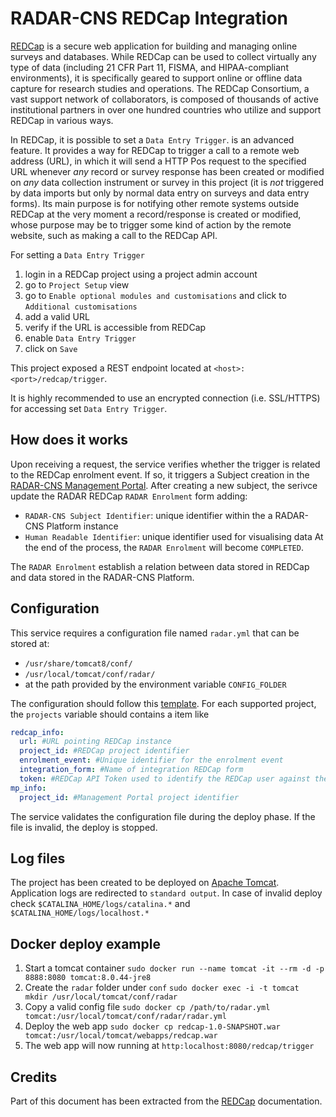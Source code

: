 # RADAR-CNS REDCap Integration

[REDCap](https://projectredcap.org/) is a secure web application for building and managing online
surveys and databases. While REDCap can be used to collect virtually any type of data
(including 21 CFR Part 11, FISMA, and HIPAA-compliant environments), it is specifically geared to
support online or offline data capture for research studies and operations. The REDCap Consortium,
a vast support network of collaborators, is composed of thousands of active institutional
partners in over one hundred countries who utilize and support REDCap in various ways.

In REDCap, it is possible to set a `Data Entry Trigger`. is an advanced feature. It provides a way
for REDCap to trigger a call to a remote web address (URL), in which it will send a HTTP Pos
request to the specified URL whenever *any* record or survey response has been created or
modified on *any* data collection instrument or survey in this project (it is *not* triggered by
data imports but only by normal data entry on surveys and data entry forms). Its main purpose is
for notifying other remote systems outside REDCap at the very moment a record/response is created
or modified, whose purpose may be to trigger some kind of action by the remote website, such as
making a call to the REDCap API.

For setting a `Data Entry Trigger`
1. login in a REDCap project using a project admin account
2. go to `Project Setup` view
3. go to `Enable optional modules and customisations` and click to `Additional customisations`
5. add a valid URL
6. verify if the URL is accessible from REDCap
7. enable `Data Entry Trigger`
8. click on `Save`

This project exposed a REST endpoint located at `<host>:<port>/redcap/trigger`.

It is highly recommended to use an encrypted connection (i.e. SSL/HTTPS) for accessing set
`Data Entry Trigger`.

## How does it works
Upon receiving a request, the service verifies whether the trigger is related to the REDCap
enrolment event. If so, it triggers a Subject creation in the
[RADAR-CNS Management Portal](https://github.com/RADAR-CNS/ManagementPortal). After creating a new
subject, the serivce update the RADAR REDCap `RADAR Enrolment` form adding:
- `RADAR-CNS Subject Identifier`: unique identifier within the a RADAR-CNS Platform instance
- `Human Readable Identifier`: unique identifier used for visualising data
At the end of the process, the `RADAR Enrolment` will become `COMPLETED`.

The `RADAR Enrolment` establish a relation between data stored in REDCap and data stored in the
RADAR-CNS Platform.

## Configuration
This service requires a configuration file named `radar.yml` that can be stored at:
- `/usr/share/tomcat8/conf/`
- `/usr/local/tomcat/conf/radar/`
- at the path provided by the environment variable `CONFIG_FOLDER`

The configuration should follow this [template](radar.yml).
For each supported project, the `projects` variable should contains a item like
```yaml
redcap_info:
  url: #URL pointing REDCap instance
  project_id: #REDCap project identifier
  enrolment_event: #Unique identifier for the enrolment event
  integration_form: #Name of integration REDCap form
  token: #REDCap API Token used to identify the REDCap user against the REDCap instance
mp_info:
  project_id: #Management Portal project identifier
``` 

The service validates the configuration file during the deploy phase. If the file is invalid, the
deploy is stopped.

## Log files
The project has been created to be deployed on [Apache Tomcat](http://tomcat.apache.org).
Application logs are redirected to `standard output`. In case of invalid deploy check
`$CATALINA_HOME/logs/catalina.*` and `$CATALINA_HOME/logs/localhost.*`

## Docker deploy example
 1. Start a tomcat container 
 `sudo docker run --name tomcat -it --rm -d -p 8888:8080 tomcat:8.0.44-jre8`
 2. Create the `radar` folder under `conf`
 `sudo docker exec -i -t tomcat mkdir /usr/local/tomcat/conf/radar`
 3. Copy a valid config file
 `sudo docker cp /path/to/radar.yml tomcat:/usr/local/tomcat/conf/radar/radar.yml`
 4. Deploy the web app
 `sudo docker cp redcap-1.0-SNAPSHOT.war tomcat:/usr/local/tomcat/webapps/redcap.war`
 5. The web app will now running at `http:localhost:8080/redcap/trigger`
 

## Credits
Part of this document has been extracted from the [REDCap](https://projectredcap.org/) documentation.